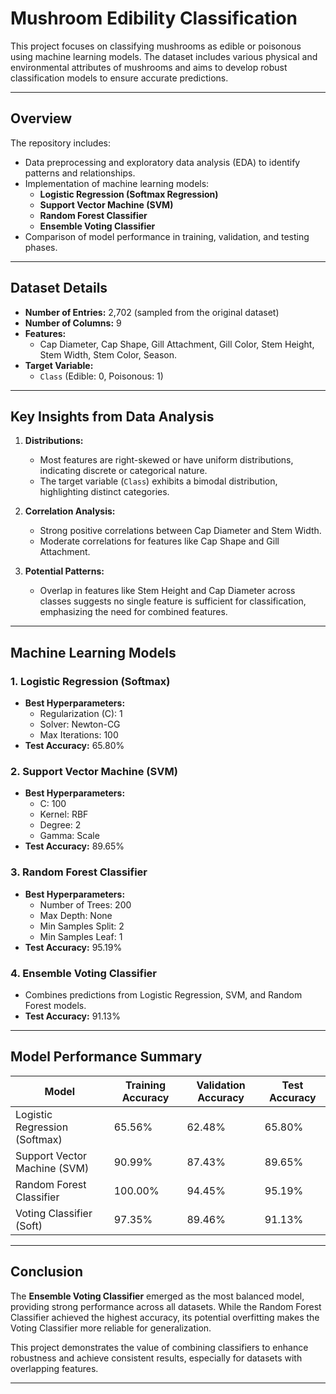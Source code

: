 # Mushroom Edibility Classification

This project focuses on classifying mushrooms as edible or poisonous using machine learning models. The dataset includes various physical and environmental attributes of mushrooms and aims to develop robust classification models to ensure accurate predictions.

---

## Overview

The repository includes:
- Data preprocessing and exploratory data analysis (EDA) to identify patterns and relationships.
- Implementation of machine learning models:
  - **Logistic Regression (Softmax Regression)**
  - **Support Vector Machine (SVM)**
  - **Random Forest Classifier**
  - **Ensemble Voting Classifier**
- Comparison of model performance in training, validation, and testing phases.

---

## Dataset Details

- **Number of Entries:** 2,702 (sampled from the original dataset)
- **Number of Columns:** 9
- **Features:**
  - Cap Diameter, Cap Shape, Gill Attachment, Gill Color, Stem Height, Stem Width, Stem Color, Season.
- **Target Variable:**
  - `Class` (Edible: 0, Poisonous: 1)

---

## Key Insights from Data Analysis

1. **Distributions:**
   - Most features are right-skewed or have uniform distributions, indicating discrete or categorical nature.
   - The target variable (`Class`) exhibits a bimodal distribution, highlighting distinct categories.

2. **Correlation Analysis:**
   - Strong positive correlations between Cap Diameter and Stem Width.
   - Moderate correlations for features like Cap Shape and Gill Attachment.

3. **Potential Patterns:**
   - Overlap in features like Stem Height and Cap Diameter across classes suggests no single feature is sufficient for classification, emphasizing the need for combined features.

---

## Machine Learning Models

### 1. Logistic Regression (Softmax)
- **Best Hyperparameters:**
  - Regularization (C): 1
  - Solver: Newton-CG
  - Max Iterations: 100
- **Test Accuracy:** 65.80%

### 2. Support Vector Machine (SVM)
- **Best Hyperparameters:**
  - C: 100
  - Kernel: RBF
  - Degree: 2
  - Gamma: Scale
- **Test Accuracy:** 89.65%

### 3. Random Forest Classifier
- **Best Hyperparameters:**
  - Number of Trees: 200
  - Max Depth: None
  - Min Samples Split: 2
  - Min Samples Leaf: 1
- **Test Accuracy:** 95.19%

### 4. Ensemble Voting Classifier
- Combines predictions from Logistic Regression, SVM, and Random Forest models.
- **Test Accuracy:** 91.13%

---

## Model Performance Summary

| Model                         | Training Accuracy | Validation Accuracy | Test Accuracy |
|-------------------------------|-------------------|---------------------|---------------|
| Logistic Regression (Softmax) | 65.56%           | 62.48%             | 65.80%        |
| Support Vector Machine (SVM)  | 90.99%           | 87.43%             | 89.65%        |
| Random Forest Classifier       | 100.00%          | 94.45%             | 95.19%        |
| Voting Classifier (Soft)       | 97.35%           | 89.46%             | 91.13%        |

---

## Conclusion

The **Ensemble Voting Classifier** emerged as the most balanced model, providing strong performance across all datasets. While the Random Forest Classifier achieved the highest accuracy, its potential overfitting makes the Voting Classifier more reliable for generalization.

This project demonstrates the value of combining classifiers to enhance robustness and achieve consistent results, especially for datasets with overlapping features.

---

